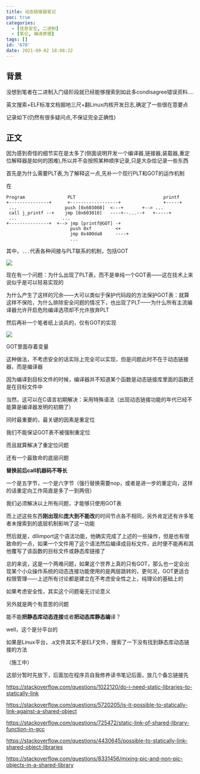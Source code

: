 ```yaml
---
title: 动态链接器笔记
poc: true
categories:
  - [信息安全, 二进制]
  - [笔记, 编译原理]
tags: []
id: '678'
date: 2021-09-02 18:08:22
---
```


## 背景

没想到笔者在二进制入门级阶段就已经能够搜索到如此多condisagree错误资料....

英文搜索+ELF标准文档掘地三尺+翻Linux内核开发日志,确定了一些很在意要点

记录如下(仍然有很多疑问点,不保证完全正确性)

## 正文

因为感到奇怪的细节实在是太多了(侧面说明开发一个编译器,链接器,装载器,重定位解释器是如何的困难),所以并不会按照某种顺序记录,只是大杂烩记录一些东西

首先是为什么需要PLT表,为了解释这一点,先补一个现行PLT和GOT的运作机制

在

```
Program                PLT                                 printf
+---------------+      +------------------+                +-----+
 ...                  push [0x603008]  <---+       +--> ... 
 call j_printf --+    jmp [0x603010]   ----+--...--+   +-----+
 ...                 ...                  
+---------------+  +--> jmp [printf@GOT] -+  
                        push 0xf         <+  
                        jmp 0x400da0     ----+
                        ...              
```

其中，`...`代表各种间接与PLT联系的机制，包括GOT

![](https://raw.githubusercontent.com/Valkierja/ALLPIC/main/img/202303181052925.png)

现在有一个问题：为什么出现了PLT表，而不是单纯一个GOT表——这在技术上来说似乎是可以轻易实现的

为什么产生了这样的冗余——大可以类似于保护代码段的方法保护GOT表：就算这样不保险，为什么排除安全问题的情况下，也出现了PLT——为什么所有主流编译器允许开启危险编译选项却不允许放弃PLT

然后再补一个笔者纸上谈兵的，仅有GOT的实现

![](https://raw.githubusercontent.com/Valkierja/ALLPIC/main/img/202303181052122.png)

GOT里面存着变量

这种做法，不考虑安全的话实际上完全可以实现，但是问题此时不在于动态链接器，而是编译器

因为编译到目标文件的时候，编译器并不知道某个函数是动态链接库里面的函数还是在目标文件中

当然，这可以在C语言初期解决：采用特殊语法（出现动态链接功能的年代已经不能算是编译器发明的初期了）

同时最重要的，最关键的因素是重定位

我们不能保证GOT表不被强制重定位

而且就算解决了重定位问题

还有一个最致命的底层问题

**替换前后call机器码不等长**

一个是五字节，一个是六字节（强行替换需要nop，或者是进一步的重定向，这样的话重定向工作简直是多了一到两倍）

我们必须解决以上所有问题，才能够只使用GOT表

而上述这些东西**刚出现**和**庞大到不能改**的时间节点各不相同，另外肯定还有许多笔者未搜索到的底层机制影响了这一功能

然后就是，dllimport这个语法功能，他确实完成了上述的一些操作，但是也有很致命的一点，如果一个文件用了这个语法然后编译成目标文件，此时便不能再和其他覆写了该函数的目标文件或静态库链接了

总的来说，这是一个两难问题，如果这个世界上真的只有GOT，那么也一定会出现某个小众操作系统的动态连接功能使用的是两层跳转的，更何况，GOT更适合权限管理——上述所有讨论都是建立在不考虑安全性之上，纯理论的基础上的

如果考虑安全性，其实这个问题毫无讨论意义

另外就是两个有意思的问题

能不能**把静态库动态连接**或者**把动态库静态编**译？

well，这个是分平台的

如果是Linux平台，.a文件其实不是ELF文件，搜索了一下没有找到静态库动态链接的方法

（施工中）

这部分暂时先放下，后面加在程序员自我修养读书笔记后面，放几个备忘链接先

https://stackoverflow.com/questions/1022120/do-i-need-static-libraries-to-statically-link

https://stackoverflow.com/questions/5720205/is-it-possible-to-statically-link-against-a-shared-object

https://stackoverflow.com/questions/725472/static-link-of-shared-library-function-in-gcc

https://stackoverflow.com/questions/4430645/possible-to-statically-link-shared-object-libraries

https://stackoverflow.com/questions/8331456/mixing-pic-and-non-pic-objects-in-a-shared-library